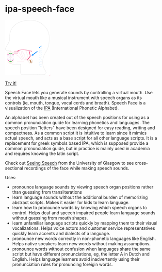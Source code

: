 # ipa-speech-face

[![batty](visual-vocals.png)](http://ajc5.github.io/ipa-speech-face)

[Try it!](http://ajc5.github.io/ipa-speech-face)

Speech Face lets you generate sounds by controlling a virtual mouth. Use the virtual mouth like a musical instrument with speech organs as its controls (ie, mouth, tongue, vocal cords and breath).  Speech Face is a visualization of the [IPA](https://en.wikipedia.org/wiki/International_Phonetic_Alphabet) (International Phonetic Alphabet). 

An alphabet has been created out of the speech positions for using as a common pronunciation guide for learning phonetics and languages. The speech position "letters" have been designed for easy reading, writing and compactness. As a common script it is intuitive to learn since it mimics actual speech, and acts as a base script for all other language scripts. It is a replacement for greek symbols based IPA, which is supposed provide a common pronunciation guide, but in practice is mainly used in academia and requires knowing the latin script.

Check out [Seeing Speech](https://www.seeingspeech.ac.uk/ipa-charts/) from the University of Glasgow to see cross-sectional recordings of the face while making speech sounds.

Uses:
- pronounce language sounds by viewing speech organ positions rather than guessing from transliterations
- learn language sounds without the additional burden of memorizing abstract scripts. Makes it easier for kids to learn language.
- learn how to pronounce words by knowing which speech organs to control. Helps deaf and speech impaired people learn language sounds without guessing from mouth shapes.
- learn unfamiliar language scripts quickly by mapping them to their visual vocalizations. Helps voice actors and customer service representatives quickly learn accents and dialects of a language.
- pronounce new words correctly in non-phonetic languages like English. Helps native speakers learn new words without making assumptions.
- pronounce words without confusion when languages share the same script but have different pronunciations, eg, the letter A in Dutch and English. Helps language learners avoid inadvertently using their pronunciation rules for pronuncing foreigin words.
